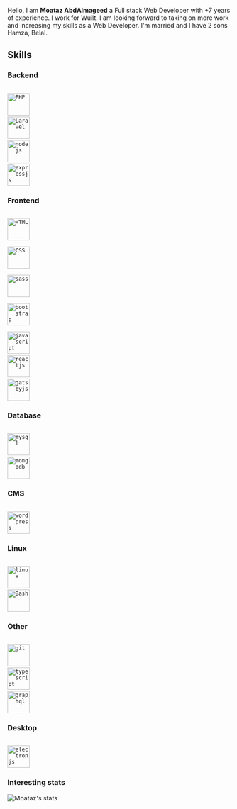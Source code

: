 Hello, I am <b>Moataz AbdAlmageed</b> a Full stack Web Developer with +7 years of experience. I work for Wuilt. I am looking forward to taking on more work and increasing my skills as a Web Developer. I'm married and I have 2 sons Hamza, Belal.

## Skills

### Backend
<code> <img title="PHP"  height="50" src="https://www.vectorlogo.zone/logos/php/php-horizontal.svg"/></code>
<code> <img title="Laravel"  height="50" src="https://www.vectorlogo.zone/logos/laravel/laravel-ar21.svg"/></code>
<code> <img title="nodejs" height="50" src="https://www.vectorlogo.zone/logos/nodejs/nodejs-horizontal.svg"/></code>
<code> <img title="expressjs" height="50" src="https://www.vectorlogo.zone/logos/expressjs/expressjs-ar21.svg"/></code>


### Frontend
<code> <img title="HTML" height="50" src="https://www.vectorlogo.zone/logos/w3_html5/w3_html5-icon.svg" /> </code>
<code> <img title="CSS" height="50" src="https://www.vectorlogo.zone/logos/netlifyapp_watercss/netlifyapp_watercss-ar21.svg" /> </code>
<code> <img title="sass" height="50" src="https://www.vectorlogo.zone/logos/sass-lang/sass-lang-ar21.svg" /> </code>
<code> <img title="bootstrap" height="50" src="https://www.vectorlogo.zone/logos/getbootstrap/getbootstrap-ar21.svg" /> </code>
<code> <img title="javascript" height="50" src="https://www.vectorlogo.zone/logos/javascript/javascript-horizontal.svg"/></code>
<code> <img title="reactjs" height="50" src="https://www.vectorlogo.zone/logos/reactjs/reactjs-icon.svg"/></code>
<code> <img title="gatsbyjs" height="50" src="https://www.vectorlogo.zone/logos/gatsbyjs/gatsbyjs-ar21.svg"></code>


### Database
<code> <img title="mysql" height="50" src="https://www.vectorlogo.zone/logos/mysql/mysql-horizontal.svg"/></code>
<code> <img title="mongodb" height="50" src="https://www.vectorlogo.zone/logos/mongodb/mongodb-ar21.svg"></code>

### CMS
<code> <img title="wordpress" height="50" src="https://www.vectorlogo.zone/logos/wordpress/wordpress-icon.svg" /></code>

### Linux
<code> <img title="linux" height="50" src="https://www.vectorlogo.zone/logos/linux/linux-ar21.svg"/></code>
<code> <img title="Bash" height="50" src="https://www.vectorlogo.zone/logos/gnu_bash/gnu_bash-ar21.svg"/></code>

### Other
<code> <img title="git" height="50" src="https://www.vectorlogo.zone/logos/git-scm/git-scm-ar21.svg"/></code>
<code> <img title="typescript" height="50" src="https://www.vectorlogo.zone/logos/typescriptlang/typescriptlang-icon.svg"/></code>
<code> <img title="graphql" height="50" src="https://www.vectorlogo.zone/logos/graphql/graphql-icon.svg" /> </code>

### Desktop
<code> <img title="electronjs" height="50" src="https://www.vectorlogo.zone/logos/electronjs/electronjs-ar21.svg"></code>

### Interesting stats
![Moataz's stats](https://github-readme-stats.vercel.app/api?username=MoatazAbdAlmageed&show_icons=true)
